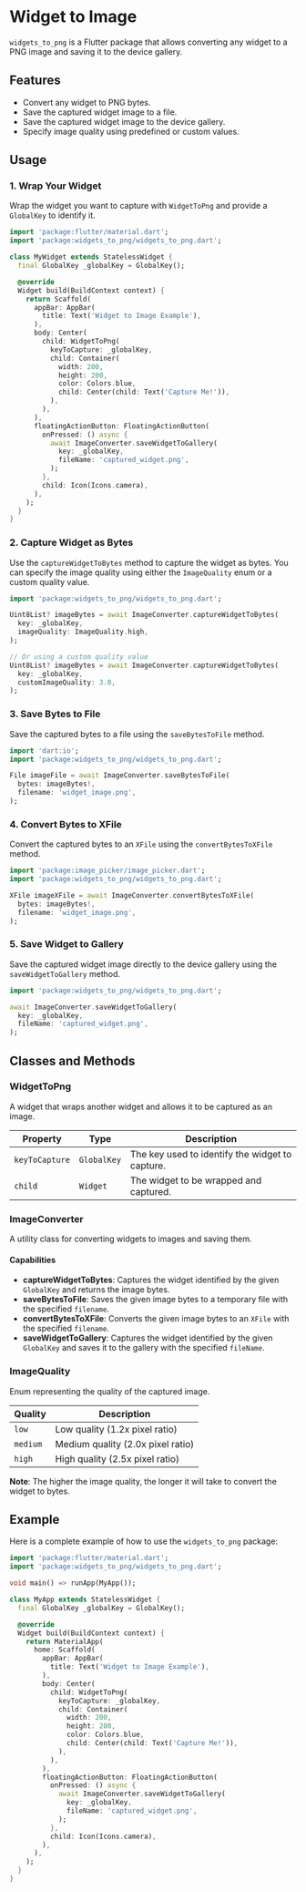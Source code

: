 # Widget to Image

`widgets_to_png` is a Flutter package that allows converting any widget to a PNG image and saving it to the device gallery.

## Features

- Convert any widget to PNG bytes.
- Save the captured widget image to a file.
- Save the captured widget image to the device gallery.
- Specify image quality using predefined or custom values.

## Usage

### 1. Wrap Your Widget

Wrap the widget you want to capture with `WidgetToPng` and provide a `GlobalKey` to identify it.

``` Dart
import 'package:flutter/material.dart';
import 'package:widgets_to_png/widgets_to_png.dart';

class MyWidget extends StatelessWidget {
  final GlobalKey _globalKey = GlobalKey();

  @override
  Widget build(BuildContext context) {
    return Scaffold(
      appBar: AppBar(
        title: Text('Widget to Image Example'),
      ),
      body: Center(
        child: WidgetToPng(
          keyToCapture: _globalKey,
          child: Container(
            width: 200,
            height: 200,
            color: Colors.blue,
            child: Center(child: Text('Capture Me!')),
          ),
        ),
      ),
      floatingActionButton: FloatingActionButton(
        onPressed: () async {
          await ImageConverter.saveWidgetToGallery(
            key: _globalKey,
            fileName: 'captured_widget.png',
          );
        },
        child: Icon(Icons.camera),
      ),
    );
  }
}
```

### 2. Capture Widget as Bytes

Use the `captureWidgetToBytes` method to capture the widget as bytes. You can specify the image quality using either the `ImageQuality` enum or a custom quality value.

``` Dart
import 'package:widgets_to_png/widgets_to_png.dart';

Uint8List? imageBytes = await ImageConverter.captureWidgetToBytes(
  key: _globalKey,
  imageQuality: ImageQuality.high,
);

// Or using a custom quality value
Uint8List? imageBytes = await ImageConverter.captureWidgetToBytes(
  key: _globalKey,
  customImageQuality: 3.0,
);
```

### 3. Save Bytes to File

Save the captured bytes to a file using the `saveBytesToFile` method.

``` Dart
import 'dart:io';
import 'package:widgets_to_png/widgets_to_png.dart';

File imageFile = await ImageConverter.saveBytesToFile(
  bytes: imageBytes!,
  filename: 'widget_image.png',
);
```

### 4. Convert Bytes to XFile

Convert the captured bytes to an `XFile` using the `convertBytesToXFile` method.

``` Dart
import 'package:image_picker/image_picker.dart';
import 'package:widgets_to_png/widgets_to_png.dart';

XFile imageXFile = await ImageConverter.convertBytesToXFile(
  bytes: imageBytes!,
  filename: 'widget_image.png',
);
```

### 5. Save Widget to Gallery

Save the captured widget image directly to the device gallery using the `saveWidgetToGallery` method.

``` Dart
import 'package:widgets_to_png/widgets_to_png.dart';

await ImageConverter.saveWidgetToGallery(
  key: _globalKey,
  fileName: 'captured_widget.png',
);
```

## Classes and Methods

### WidgetToPng

A widget that wraps another widget and allows it to be captured as an image.

| Property       | Type        | Description                                     |
|----------------|-------------|-------------------------------------------------|
| `keyToCapture` | `GlobalKey` | The key used to identify the widget to capture. |
| `child`        | `Widget`    | The widget to be wrapped and captured.          |

### ImageConverter

A utility class for converting widgets to images and saving them.

#### Capabilities

- **captureWidgetToBytes**: Captures the widget identified by the given `GlobalKey` and returns the image bytes.
- **saveBytesToFile**: Saves the given image bytes to a temporary file with the specified `filename`.
- **convertBytesToXFile**: Converts the given image bytes to an `XFile` with the specified `filename`.
- **saveWidgetToGallery**: Captures the widget identified by the given `GlobalKey` and saves it to the gallery with the specified `fileName`.

### ImageQuality

Enum representing the quality of the captured image.

| Quality  | Description                    |
|----------|--------------------------------|
| `low`    | Low quality (1.2x pixel ratio) |
| `medium` | Medium quality (2.0x pixel ratio) |
| `high`   | High quality (2.5x pixel ratio) |

**Note**: The higher the image quality, the longer it will take to convert the widget to bytes.

## Example

Here is a complete example of how to use the `widgets_to_png` package:

``` Dart
import 'package:flutter/material.dart';
import 'package:widgets_to_png/widgets_to_png.dart';

void main() => runApp(MyApp());

class MyApp extends StatelessWidget {
  final GlobalKey _globalKey = GlobalKey();

  @override
  Widget build(BuildContext context) {
    return MaterialApp(
      home: Scaffold(
        appBar: AppBar(
          title: Text('Widget to Image Example'),
        ),
        body: Center(
          child: WidgetToPng(
            keyToCapture: _globalKey,
            child: Container(
              width: 200,
              height: 200,
              color: Colors.blue,
              child: Center(child: Text('Capture Me!')),
            ),
          ),
        ),
        floatingActionButton: FloatingActionButton(
          onPressed: () async {
            await ImageConverter.saveWidgetToGallery(
              key: _globalKey,
              fileName: 'captured_widget.png',
            );
          },
          child: Icon(Icons.camera),
        ),
      ),
    );
  }
}
```
